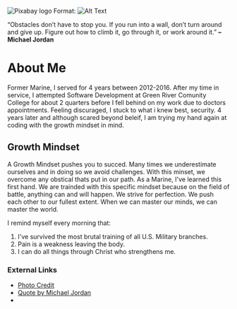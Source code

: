 ![Pixabay logo](https://cdn.pixabay.com/photo/2015/12/04/14/05/code-1076536_960_720.jpg)
Format: ![Alt Text](https://pixabay.com/photos/code-html-digital-coding-web-1076536/)

“Obstacles don’t have to stop you. If you run into a wall, don’t turn around and give up. Figure out how to climb it, go through it, or work around it.”
**– Michael Jordan**

# **About Me**
Former Marine, I served for 4 years between 2012-2016. After my time in service, I attempted Software Development at Green River Comunity College for about 2
quarters before I fell behind on my work due to doctors appointments. Feeling discuraged, I stuck to what i knew best, security. 4 years later and although scared
beyond beleif, I am trying my hand again at coding with the growth mindset in mind.

## **Growth Mindset**
A Growth Mindset pushes you to succed. Many times we underestimate ourselves and in doing so we avoid challenges.
With this minset, we overcome any obstical thats put in our path. As a Marine, I've learned this first hand.
We are trainded with this specific mindset because on the field of battle, anything can and will happen. We
strive for perfection. We push each other to our fullest extent. When we can master our minds, we can master the world.

I remind myself every morning that:
1. I've survived the most brutal training of all U.S. Military branches.
2. Pain is a weakness leaving the body.
3. I can do all things through Christ who strengthens me.

### External Links

- [Photo Credit](https://pixabay.com/photos/code-html-digital-coding-web-1076536/)
- [Quote by Michael Jordan](https://www.teamphoria.com/10-quotes-on-overcoming-obstacles-that-will-motivate-you/)
- [](https://github.com/Andy7589)




